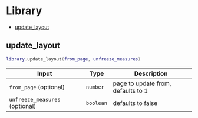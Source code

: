 # Library

-   [update_layout](#update_layout)

## update_layout

```lua
library.update_layout(from_page, unfreeze_measures)
```

| Input                          | Type      | Description                        |
| ------------------------------ | --------- | ---------------------------------- |
| `from_page` (optional)         | `number`  | page to update from, defaults to 1 |
| `unfreeze_measures` (optional) | `boolean` | defaults to false                  |

